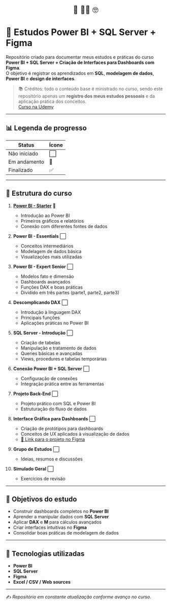 <p align="center" style="font-size: 1.5rem;">
  🌸 👩‍💻 🤓
</p>

# 🚀 Estudos Power BI + SQL Server + Figma

Repositório criado para documentar meus estudos e práticas do curso **Power BI + SQL Server + Criação de Interfaces para Dashboards com Figma**.  
O objetivo é registrar os aprendizados em **SQL**, **modelagem de dados**, **Power BI** e **design de interfaces**.

> 📚 Créditos: todo o conteúdo base é ministrado no curso, sendo este repositório apenas um **registro dos meus estudos pessoais** e da aplicação prática dos conceitos.  
> [Curso na Udemy](https://www.udemy.com/share/107LUo3@39JsBXUjieAgOkzFrdEPKOADv2NrlTMnUJW0TVMMs3XF3xR6RFYXOjRA4pHQpGsL6w==/)

---

## 📊 Legenda de progresso
| Status | Ícone |
|--------|-------|
| Não iniciado | ⬜ |
| Em andamento | 🔄 |
| Finalizado | ✅ |

---

## 📂 Estrutura do curso

1. **[Power BI - Starter](./01-powerbi-starter)** 🔄
   - Introdução ao Power BI
   - Primeiros gráficos e relatórios
   - Conexão com diferentes fontes de dados

2. **Power BI - Essentials** ⬜
   - Conceitos intermediários
   - Modelagem de dados básica
   - Visualizações mais utilizadas

3. **Power BI - Expert Senior** ⬜
   - Modelos fato e dimensão
   - Dashboards avançados
   - Funções DAX e boas práticas
   - Dividido em três partes (parte1, parte2, parte3)

4. **Descomplicando DAX** ⬜
   - Introdução à linguagem DAX
   - Principais funções
   - Aplicações práticas no Power BI

5. **SQL Server - Introdução** ⬜
   - Criação de tabelas
   - Manipulação e tratamento de dados
   - Queries básicas e avançadas
   - Views, procedures e tabelas temporárias

6. **Conexão Power BI + SQL Server** ⬜
   - Configuração de conexões
   - Integração prática entre as ferramentas

7. **Projeto Back-End** ⬜
   - Projeto prático com SQL e Power BI
   - Estruturação do fluxo de dados

8. **Interface Gráfica para Dashboards** ⬜
   - Criação de protótipos para dashboards
   - Conceitos de UX aplicados à visualização de dados
   - [🔗 Link para o projeto no Figma]()

9. **Grupo de Estudos** ⬜
   - Ideias, resumos e discussões

10. **Simulado Geral** ⬜
    - Exercícios de revisão

---

## 🎯 Objetivos do estudo
- Construir dashboards completos no **Power BI**  
- Aprender a manipular dados com **SQL Server**  
- Aplicar **DAX** e **M** para cálculos avançados  
- Criar interfaces intuitivas no **Figma**  
- Consolidar boas práticas de modelagem de dados  

---

## 🔧 Tecnologias utilizadas
- **Power BI**  
- **SQL Server**  
- **Figma**  
- **Excel / CSV / Web sources**  

---

✍️ *Repositório em constante atualização conforme avanço no curso.*


